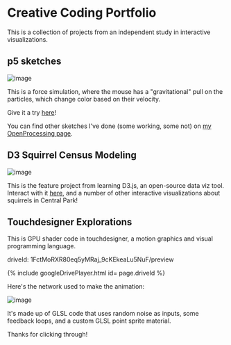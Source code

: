 # Creative Coding Portfolio

This is a collection of projects from an independent study in interactive visualizations.


## p5 sketches

![image](https://user-images.githubusercontent.com/63130693/117043700-6dc21180-acc2-11eb-8d71-72bb223a577b.png)

This is a force simulation, where the mouse has a "gravitational" pull on the particles, which change color based on their velocity.

Give it a try [here](https://aecollier.github.io/portfolio/live_sketches/)!

You can find other sketches I've done (some working, some not) on [my OpenProcessing page](https://openprocessing.org/user/255658?view=activity).


## D3 Squirrel Census Modeling

![image](https://user-images.githubusercontent.com/63130693/117375435-d1476d00-ae83-11eb-9c4c-916c8034225f.png)

This is the feature project from learning D3.js, an open-source data viz tool. Interact with it [here](https://observablehq.com/@aecollier/sqrrules), and a number of other interactive visualizations about squirrels in Central Park! 

## Touchdesigner Explorations

This is GPU shader code in touchdesigner, a motion graphics and visual programming language.

driveId: 1FctMoRXR80eq5yMRaj_9cKEkeaLu5NuF/preview

{% include googleDrivePlayer.html id= page.driveId %}

Here's the network used to make the animation:

![image](https://user-images.githubusercontent.com/63130693/117874412-c743b680-b255-11eb-8c77-8f79815c0b44.png)

It's made up of GLSL code that uses random noise as inputs, some feedback loops, and a custom GLSL point sprite material.

Thanks for clicking through!
